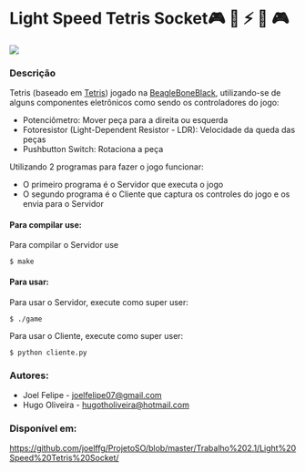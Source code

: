# Light Speed Tetris Socket:video_game: :rocket: :zap: :flashlight: :video_game:
![](https://github.com/joelffg/ProjetoSO/blob/master/Trabalho%202.1/Light%20Speed%20Tetris%20Socket/img/tetris.png?raw=true)

### Descrição
Tetris (baseado em [Tetris](https://github.com/fanux/tetris)) jogado na [BeagleBoneBlack](https://beagleboard.org/black), utilizando-se de alguns componentes eletrônicos como sendo os controladores do jogo:
* Potenciômetro: Mover peça para a direita ou esquerda
* Fotoresistor (Light-Dependent Resistor - LDR): Velocidade da queda das peças
* Pushbutton Switch: Rotaciona a peça

Utilizando 2 programas para fazer o jogo funcionar:
* O primeiro programa é o Servidor que executa o jogo
* O segundo programa é o Cliente que captura os controles do jogo e os envia para o Servidor

#### Para compilar use:

Para compilar o Servidor use
```
$ make
```

#### Para usar:
Para usar o Servidor, execute como super user:
```
$ ./game
```
Para usar o Cliente, execute como super user:
```
$ python cliente.py
```

### Autores:
* Joel Felipe - joelfelipe07@gmail.com
* Hugo Oliveira - hugotholiveira@hotmail.com

### Disponível em: 
https://github.com/joelffg/ProjetoSO/blob/master/Trabalho%202.1/Light%20Speed%20Tetris%20Socket/
